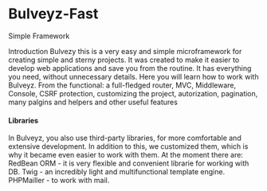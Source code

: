 # Bulveyz-Fast
Simple Framework

Introduction
Bulvezy this is a very easy and simple microframework for creating simple and sterny projects. It was created to make it easier to develop web applications and save you from the routine. It has everything you need, without unnecessary details. Here you will learn how to work with Bulveyz. 
From the functional: a full-fledged router, MVC, Middleware, Console, CSRF protection, customizing the project, autorization, pagination, many palgins and helpers and other useful features

<h4>Libraries</h4>
In Bulveyz, you also use third-party libraries, for more comfortable and extensive development. In addition to this, we customized them, which is why it became even easier to work with them. At the moment there are: 
RedBean ORM - it is very flexible and convenient librarie for working with DB. 
Twig - an incredibly light and multifunctional template engine. 
PHPMailler - to work with mail.
